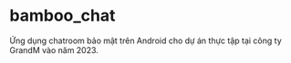 # bamboo_chat
Ứng dụng chatroom bảo mật trên Android cho dự án thực tập tại công ty GrandM vào năm 2023.

